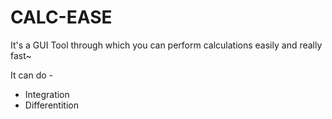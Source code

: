 # CALC-EASE

It's a GUI Tool through which you can perform calculations easily and really fast~

It can do -

- Integration
- Differentition
